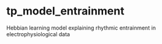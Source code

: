 # tp_model_entrainment
Hebbian learning model explaining rhythmic entrainment in electrophysiological data

